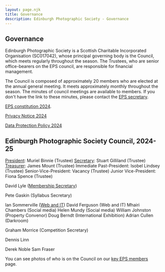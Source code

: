 ```yaml
---
layout: page.njk
title: Governance
description: Edinburgh Photographic Society - Governance
---
```


## Governance

Edinburgh Photographic Society is a Scottish Charitable Incorporated Organisation (SC017042), whose principal governing body is the Council, which meets regularly throughout the season. The Trustees, who are senior office-bearers on the EPS council, are responsible for financial management.

The Council is composed of approximately 20 members who are elected at the annual general meeting. It meets approximately monthly throughout the season. The minutes of council meetings are available to members. If you don't have the link to these minutes, please contact the [EPS secretary](mailto:secretary@edinburghphotographicsociety.co.uk).

[EPS constitution 2024](https://www.dropbox.com/scl/fi/j3gr3be558nsipclejzm4/EPS-Constitution-April-2021.pdf?rlkey=blb3xg24l479mh0clj8elifpx&dl=0).

[Privacy Notice 2024](https://www.dropbox.com/scl/fi/l7o6oj4n3723osjsl9aoj/EPS-Privacy-Notice-2024-V2.0.pdf?rlkey=6ifmawy95qhjomnwka6qkqyds&dl=0)

[Data Protection Policy 2024](https://www.dropbox.com/scl/fi/atzhrs3b6ij4avo3caaji/EPS-Data-Protection-Policy-2024-V2.1.pdf?rlkey=3t7pabuudeyg1d2uds9ocbpxv&dl=0)

## Edinburgh Photographic Society Council, 2024-25

[President](mailto:president@edinburghphotographicsociety.co.uk): Muriel Binnie (Trustee)
[Secretary](mailto:secretary@edinburghphotographicsociety.co.uk): Stuart Gilliland (Trustee)
[Treasurer](mailto:treasurer@edinburghphotographicsociety.co.uk): James Mount (Trustee)
Immediate Past-President: Isobel Lindsey (Trustee)
Senior-Vice-President: Vacancy (Trustee)
Junior Vice-President: Fiona Spence (Trustee)

David Lyle ([Membership Secretary](mailto:membership@edinburghphotographicsociety.co.uk))

Pete Gaskin (Syllabus Secretary)

Ian Sommerville ([Web and IT](mailto:webby@edinburghphotographicsociety.co.uk))
David Ferguson (Web and IT)
Mhairi Chambers (Social media)
Helen Mundy (Social media)
William Johnston (Property Convenor)
Doug Berndt (International Exhibition)
Adrian Cullen (Darkroom)

Graham Morrice (Competition Secretary)

Dennis Linn

Derek Noble
Sam Fraser

You can see photos of who is on the Council on our [key EPS members](/people/) page.

